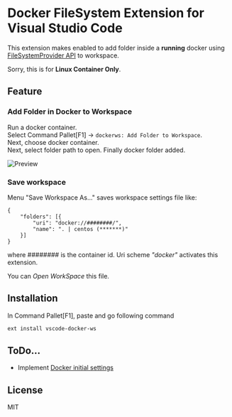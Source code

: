 # Docker FileSystem Extension for Visual Studio Code

This extension makes enabled to add folder inside a **running** docker using [FileSystemProvider API](https://code.visualstudio.com/docs/extensionAPI/vscode-api#FileSystemProvider) to workspace.

Sorry, this is for **Linux Container Only**.

## Feature

### Add Folder in Docker to Workspace

Run a docker container.  
Select Command Pallet[F1] -> `dockerws: Add Folder to Workspace`.  
Next, choose docker container.  
Next, select folder path to open.
Finally docker folder added.

![Preview](https://raw.githubusercontent.com/tiibun/vscode-docker-ws/master/image/preview.gif)

### Save workspace

Menu "Save Workspace As..." saves workspace settings file like:

```json:.code-workspace
{
    "folders": [{
        "uri": "docker://########/",
        "name": ". | centos (*******)"
    }]
}
```

where *########* is the container id.
Uri scheme *"docker"* activates this extension.

You can *Open WorkSpace* this file.

## Installation

In Command Pallet[F1], paste and go following command

```sh
ext install vscode-docker-ws
```

## ToDo...

- Implement [Docker initial settings](https://github.com/apocas/dockerode#getting-started)

## License

MIT
